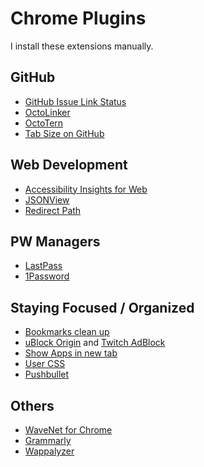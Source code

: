# Chrome Plugins

I install these extensions manually.

## GitHub

- [GitHub Issue Link Status](https://chrome.google.com/webstore/detail/github-issue-link-status/nbiddhncecgemgccalnoanpnenalmkic)
- [OctoLinker](https://chrome.google.com/webstore/detail/octolinker/jlmafbaeoofdegohdhinkhilhclaklkp)
- [OctoTern](https://chrome.google.com/webstore/detail/octotern/fhgodjaafcddpfdpfmoimnjpelemhnmm)
- [Tab Size on GitHub](https://chrome.google.com/webstore/detail/tab-size-on-github/ofjbgncegkdemndciafljngjbdpfmbkn)

## Web Development

- [Accessibility Insights for Web](https://chrome.google.com/webstore/detail/accessibility-insights-fo/pbjjkligggfmakdaogkfomddhfmpjeni)
- [JSONView](https://chrome.google.com/webstore/detail/jsonview/chklaanhfefbnpoihckbnefhakgolnmc)
- [Redirect Path](https://chrome.google.com/webstore/detail/redirect-path/aomidfkchockcldhbkggjokdkkebmdll)

## PW Managers

- [LastPass](https://chrome.google.com/webstore/detail/lastpass-free-password-ma/hdokiejnpimakedhajhdlcegeplioahd)
- [1Password](https://chrome.google.com/webstore/detail/1password-extension-deskt/aomjjhallfgjeglblehebfpbcfeobpgk)

## Staying Focused / Organized

- [Bookmarks clean up](https://chrome.google.com/webstore/detail/bookmarks-clean-up/oncbjlgldmiagjophlhobkogeladjijl)
- [uBlock Origin](https://chrome.google.com/webstore/detail/ublock-origin/cjpalhdlnbpafiamejdnhcphjbkeiagm) and [Twitch AdBlock](https://www.ginx.tv/en/twitch/easy-solution-how-to-block-unblockable-new-twitch-ads)
- [Show Apps in new tab](https://chrome.google.com/webstore/detail/show-apps-in-new-tab/nohbdifokmdgjcbbeobglcbaifinhfip)
- [User CSS](https://chrome.google.com/webstore/detail/user-css/okpjlejfhacmgjkmknjhadmkdbcldfcb)
- [Pushbullet](https://chrome.google.com/webstore/detail/pushbullet/chlffgpmiacpedhhbkiomidkjlcfhogd)

## Others

- [WaveNet for Chrome](https://chrome.google.com/webstore/detail/wavenet-for-chrome/iefankigbnlnlaolflbcopliocibkffc)
- [Grammarly](https://chrome.google.com/webstore/detail/grammarly-for-chrome/kbfnbcaeplbcioakkpcpgfkobkghlhen)
- [Wappalyzer](https://chrome.google.com/webstore/detail/wappalyzer/gppongmhjkpfnbhagpmjfkannfbllamg/related)
